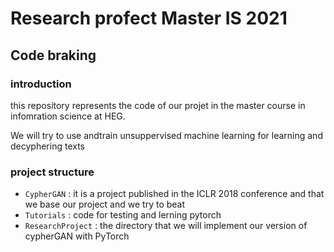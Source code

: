 
# Research profect Master IS 2021

## Code braking

### introduction

this repository represents the code of our projet in the master course in infomration science at HEG.

We will try to use andtrain unsuppervised machine learning for learning and decyphering texts

### project structure

- `CypherGAN` : it is a project published in the ICLR 2018 conference and that we base our project and we try to beat
- `Tutorials` : code for testing and lerning pytorch
- `ResearchProject` : the directory that we will implement our version of cypherGAN with PyTorch
